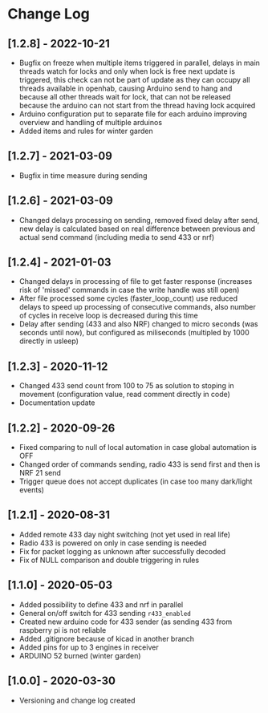 # Change Log

## [1.2.8] - 2022-10-21

- Bugfix on freeze when multiple items triggered in parallel, delays in main threads watch for locks and only when lock is free next update is triggered, this check can not be part of update as they can occupy all threads available in openhab, causing Arduino send to hang and because all other threads wait for lock, that can not be released because the arduino can not start from the thread having lock acquired
- Arduino configuration put to separate file for each arduino improving overview and handling of multiple arduinos
- Added items and rules for winter garden

## [1.2.7] - 2021-03-09

- Bugfix in time measure during sending

## [1.2.6] - 2021-03-09

- Changed delays processing on sending, removed fixed delay after send, new delay is calculated based on real difference between previous and actual send command (including media to send 433 or nrf)

## [1.2.4] - 2021-01-03

- Changed delays in processing of file to get faster response (increases risk of 'missed' commands in case the write handle was still open)
- After file processed some cycles (faster_loop_count) use reduced delays to speed up processing of consecutive commands, also number of cycles in receive loop is decreased during this time
- Delay after sending (433 and also NRF) changed to micro seconds (was seconds until now), but configured as miliseconds (multipled by 1000 directly in usleep)

## [1.2.3] - 2020-11-12

- Changed 433 send count from 100 to 75 as solution to stoping in movement (configuration value, read comment directly in code)
- Documentation update

## [1.2.2] - 2020-09-26

- Fixed comparing to null of local automation in case global automation is OFF
- Changed order of commands sending, radio 433 is send first and then is NRF 21 send
- Trigger queue does not accept duplicates (in case too many dark/light events)

## [1.2.1] - 2020-08-31

- Added remote 433 day night switching (not yet used in real life)
- Radio 433 is powered on only in case sending is needed
- Fix for packet logging as unknown after successfully decoded
- Fix of NULL comparison and double triggering in rules

## [1.1.0] - 2020-05-03

- Added possibility to define 433 and nrf in parallel
- General on/off switch for 433 sending `r433_enabled`
- Created new arduino code for 433 sender (as sending 433 from raspberry pi is not reliable
- Added .gitignore because of kicad in another branch
- Added pins for up to 3 engines in receiver
- ARDUINO 52 burned (winter garden)

## [1.0.0] - 2020-03-30

- Versioning and change log created